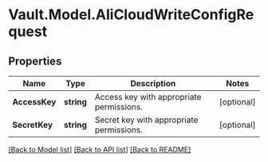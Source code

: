 # Vault.Model.AliCloudWriteConfigRequest

## Properties

Name | Type | Description | Notes
------------ | ------------- | ------------- | -------------
**AccessKey** | **string** | Access key with appropriate permissions. | [optional] 
**SecretKey** | **string** | Secret key with appropriate permissions. | [optional] 

[[Back to Model list]](../README.md#documentation-for-models) [[Back to API list]](../README.md#documentation-for-api-endpoints) [[Back to README]](../README.md)

